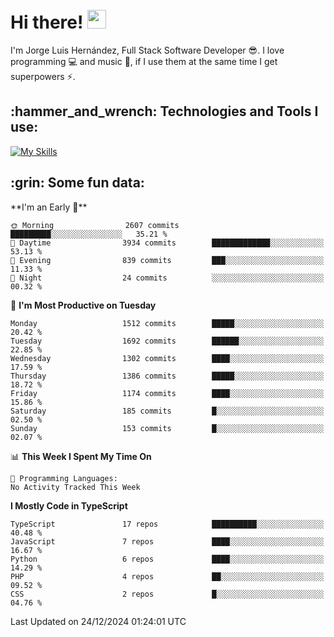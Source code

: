 <h1 align="left">
 <abc>
  <br>Hi there! <img src="https://user-images.githubusercontent.com/42378118/110234147-e3259600-7f4e-11eb-95be-0c4047144dea.gif" width="30"><br>
 </abc>
</h1>

I'm Jorge Luis Hernández, Full Stack Software Developer :sunglasses:. I love programming :computer: and music :musical_score:, if I use them at the same time I get superpowers :zap:. 


<h2 align="left">:hammer_and_wrench: Technologies and Tools I use:</h2>

[![My Skills](https://skillicons.dev/icons?i=js,ts,html,css,py,vue,react,next,nest,postgres,mysql)](https://skillicons.dev)

<h2 align="left">:grin: Some fun data:</h2>
<!--START_SECTION:waka-->
**I'm an Early 🐤** 

```text
🌞 Morning                2607 commits        █████████░░░░░░░░░░░░░░░░   35.21 % 
🌆 Daytime                3934 commits        █████████████░░░░░░░░░░░░   53.13 % 
🌃 Evening                839 commits         ███░░░░░░░░░░░░░░░░░░░░░░   11.33 % 
🌙 Night                  24 commits          ░░░░░░░░░░░░░░░░░░░░░░░░░   00.32 % 
```
📅 **I'm Most Productive on Tuesday** 

```text
Monday                   1512 commits        █████░░░░░░░░░░░░░░░░░░░░   20.42 % 
Tuesday                  1692 commits        ██████░░░░░░░░░░░░░░░░░░░   22.85 % 
Wednesday                1302 commits        ████░░░░░░░░░░░░░░░░░░░░░   17.59 % 
Thursday                 1386 commits        █████░░░░░░░░░░░░░░░░░░░░   18.72 % 
Friday                   1174 commits        ████░░░░░░░░░░░░░░░░░░░░░   15.86 % 
Saturday                 185 commits         █░░░░░░░░░░░░░░░░░░░░░░░░   02.50 % 
Sunday                   153 commits         █░░░░░░░░░░░░░░░░░░░░░░░░   02.07 % 
```


📊 **This Week I Spent My Time On** 

```text
💬 Programming Languages: 
No Activity Tracked This Week
```

**I Mostly Code in TypeScript** 

```text
TypeScript               17 repos            ██████████░░░░░░░░░░░░░░░   40.48 % 
JavaScript               7 repos             ████░░░░░░░░░░░░░░░░░░░░░   16.67 % 
Python                   6 repos             ████░░░░░░░░░░░░░░░░░░░░░   14.29 % 
PHP                      4 repos             ██░░░░░░░░░░░░░░░░░░░░░░░   09.52 % 
CSS                      2 repos             █░░░░░░░░░░░░░░░░░░░░░░░░   04.76 % 
```




 Last Updated on 24/12/2024 01:24:01 UTC
<!--END_SECTION:waka-->
